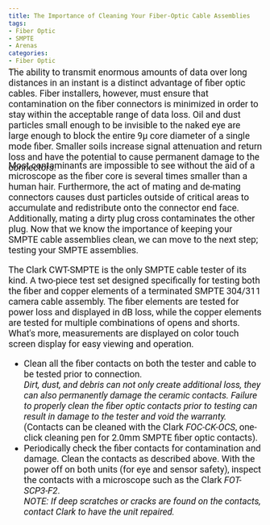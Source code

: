```yaml
---
title: The Importance of Cleaning Your Fiber-Optic Cable Assemblies
tags: 
- Fiber Optic
- SMPTE
- Arenas
categories: 
- Fiber Optic
---
```

<link href="https://fonts.googleapis.com/css?family=Roboto|Yanone+Kaffeesatz" rel="stylesheet">
<div style="font-family: 'Roboto', sans-serif; font-size: 18px; margin-top: -25px;">
The ability to transmit enormous amounts of data over long distances in an instant is a distinct advantage of fiber optic cables. Fiber installers, however, must ensure that contamination on the fiber connectors is minimized in order to stay within the acceptable range of data loss.  Oil and dust particles small enough to be invisible to the naked eye are large enough to block the entire 9µ core diameter of a single mode fiber. Smaller soils increase signal attenuation and return loss and have the potential to cause permanent damage to the connectors.
</div>

<div style="font-family: 'Roboto', sans-serif; font-size: 18px; margin-top: -25px;">
Most contaminants are impossible to see without the aid of a microscope as the fiber core is several times smaller than a human hair. Furthermore, the act of mating and de-mating connectors causes dust particles outside of critical areas to accumulate and redistribute onto the connector end face. Additionally, mating a dirty plug cross contaminates the other plug.
Now that we know the importance of keeping your SMPTE cable assemblies clean, we can move to the next step; testing your SMPTE assemblies. 

The Clark CWT-SMPTE is the only SMPTE cable tester of its kind. A two-piece test set designed specifically for testing both the fiber and copper elements of a terminated SMPTE 304/311 camera cable assembly. The fiber elements are tested for power loss and displayed in dB loss, while the copper elements are tested for multiple combinations of opens and shorts. What's more, measurements are displayed on color touch screen display for easy viewing and operation.
<ul>
<li>Clean all the fiber contacts on both the tester and cable to be
tested prior to connection.</li>
<em>Dirt, dust, and debris can not only create additional loss, they can also permanently damage the ceramic contacts. Failure to properly clean the fiber optic contacts prior to testing can result in damage to the tester and void the warranty.</em><br />(Contacts can be cleaned with the Clark <em>FOC-CK-OCS</em>, one-click cleaning pen for 2.0mm SMPTE fiber optic contacts).
<br />
<li>Periodically check the fiber contacts for contamination and damage. Clean the contacts as described above. With the power off on both units (for eye and sensor safety), inspect the contacts with a microscope such as the Clark <em>FOT-SCP3-F2</em>. 
</li>
<em>NOTE: If deep scratches or cracks are found on the contacts, contact Clark to have the unit repaired.</em>
</ul>
</div>
</div>
</div>
